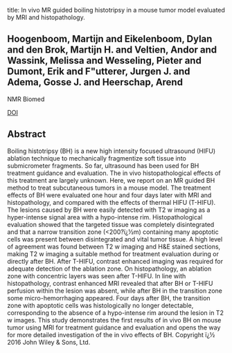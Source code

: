title: In vivo MR guided boiling histotripsy in a mouse tumor model evaluated by MRI and histopathology.

## Hoogenboom, Martijn and Eikelenboom, Dylan and den Brok, Martijn H. and Veltien, Andor and Wassink, Melissa and Wesseling, Pieter and Dumont, Erik and F"utterer, Jurgen J. and Adema, Gosse J. and Heerschap, Arend
NMR Biomed

<a href="https://doi.org/10.1002/nbm.3520">DOI</a>

## Abstract
Boiling histotripsy (BH) is a new high intensity focused ultrasound (HIFU) ablation technique to mechanically fragmentize soft tissue into submicrometer fragments. So far, ultrasound has been used for BH treatment guidance and evaluation. The in vivo histopathological effects of this treatment are largely unknown. Here, we report on an MR guided BH method to treat subcutaneous tumors in a mouse model. The treatment effects of BH were evaluated one hour and four days later with MRI and histopathology, and compared with the effects of thermal HIFU (T-HIFU). The lesions caused by BH were easily detected with T2 w imaging as a hyper-intense signal area with a hypo-intense rim. Histopathological evaluation showed that the targeted tissue was completely disintegrated and that a narrow transition zone (<200?ï¿½m) containing many apoptotic cells was present between disintegrated and vital tumor tissue. A high level of agreement was found between T2 w imaging and H&E stained sections, making T2 w imaging a suitable method for treatment evaluation during or directly after BH. After T-HIFU, contrast enhanced imaging was required for adequate detection of the ablation zone. On histopathology, an ablation zone with concentric layers was seen after T-HIFU. In line with histopathology, contrast enhanced MRI revealed that after BH or T-HIFU perfusion within the lesion was absent, while after BH in the transition zone some micro-hemorrhaging appeared. Four days after BH, the transition zone with apoptotic cells was histologically no longer detectable, corresponding to the absence of a hypo-intense rim around the lesion in T2 w images. This study demonstrates the first results of in vivo BH on mouse tumor using MRI for treatment guidance and evaluation and opens the way for more detailed investigation of the in vivo effects of BH. Copyright ï¿½ 2016 John Wiley & Sons, Ltd.


